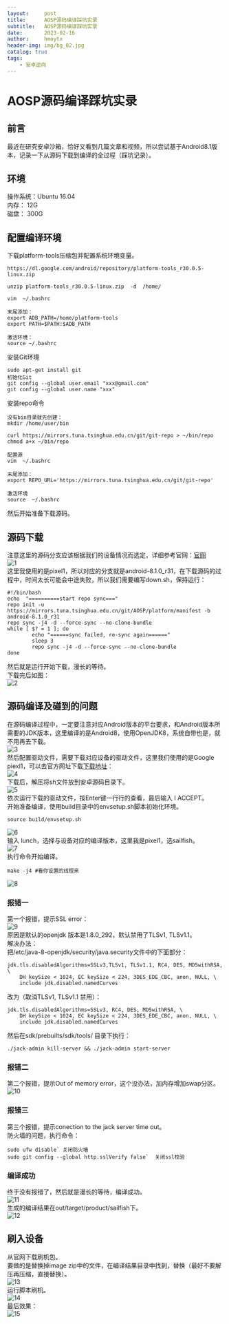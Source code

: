 ```yaml
---
layout:     post
title:      AOSP源码编译踩坑实录
subtitle:   AOSP源码编译踩坑实录
date:       2023-02-16
author:     hmoytx
header-img: img/bg_02.jpg
catalog: true
tags:
    - 安卓逆向
---
```

#  AOSP源码编译踩坑实录

## 前言
最近在研究安卓沙箱，恰好又看到几篇文章和视频，所以尝试基于Android8.1版本，记录一下从源码下载到编译的全过程（踩坑记录）。  

## 环境
操作系统：Ubuntu 16.04  
内存： 12G  
磁盘： 300G  

## 配置编译环境
下载platform-tools压缩包并配置系统环境变量。         
```
https://dl.google.com/android/repository/platform-tools_r30.0.5-linux.zip  

unzip platform-tools_r30.0.5-linux.zip  -d  /home/

vim  ~/.bashrc

末尾添加：
export ADB_PATH=/home/platform-tools
export PATH=$PATH:$ADB_PATH

激活环境：
source ~/.bashrc

```

安装Git环境   
```
sudo apt-get install git  
初始化Git
git config --global user.email "xxx@gmail.com"
git config --global user.name "xxx"
```

安装repo命令   
```
没有bin目录就先创建：
mkdir /home/user/bin

curl https://mirrors.tuna.tsinghua.edu.cn/git/git-repo > ~/bin/repo
chmod a+x ~/bin/repo

配置源
vim  ~/.bashrc

末尾添加：
export REPO_URL='https://mirrors.tuna.tsinghua.edu.cn/git/git-repo'

激活环境
source  ~/.bashrc

```

然后开始准备下载源码。  



## 源码下载  
注意这里的源码分支应该根据我们的设备情况而选定，详细参考官网：[官网](https://source.android.com/docs/setup/about/build-numbers#source-code-tags-and-builds)   
![1](/img/230216_branch.png)   
这里我使用的是pixel1，所以对应的分支就是android-8.1.0_r31，在下载源码的过程中，时间太长可能会中途失败，所以我们需要编写down.sh，保持运行：  
```
#!/bin/bash
echo  "==========start repo sync==="
repo init -u https://mirrors.tuna.tsinghua.edu.cn/git/AOSP/platform/manifest -b android-8.1.0_r31
repo sync -j4 -d --force-sync --no-clone-bundle
while [ $? = 1 ]; do 
        echo "======sync failed, re-sync again======"
        sleep 3 
        repo sync -j4 -d --force-sync --no-clone-bundle
done
```
然后就是运行开始下载，漫长的等待。   
下载完后如图：   
![2](/img/230216_down.png)      



## 源码编译及碰到的问题   
在源码编译过程中，一定要注意对应Android版本的平台要求，和Android版本所需要的JDK版本，这里编译的是Android8，使用OpenJDK8，系统自带也是，就不用再去下载。  
![3](/img/230216_jdkversion.png)      
然后配置驱动文件，需要下载对应设备的驱动文件，这里我们使用的是Google piexl1，可以去官方网址下载[下载地址](https://developers.google.com/android/drivers#sailfishopm4.171019.021.d1)：  
![4](/img/230216_driver.png)     
下载后，解压将sh文件放到安卓源码目录下。   
![5](/img/230216_source.png)      
依次运行下载的驱动文件，按Enter键一行行的查看，最后输入 I ACCEPT。  
开始准备编译，使用build目录中的envsetup.sh脚本初始化环境。  
```
source build/envsetup.sh
```
![6](/img/230216_envsetup.png)     
输入 lunch，选择与设备对应的编译版本，这里我是pixel1，选sailfish。  
![7](/img/230216_lunch.png)   
执行命令开始编译。  
```
make -j4 #看你设置的线程来
```
![8](/img/230216_make.png)   
### 报错一
第一个报错，提示SSL error：   
![9](/img/230216_sslerror.png)   
原因是默认的openjdk 版本是1.8.0_292，默认禁用了TLSv1, TLSv1.1。  
解决办法：  
把/etc/java-8-openjdk/security/java.security文件中的下面部分：  
```
jdk.tls.disabledAlgorithms=SSLv3,TLSv1, TLSv1.1, RC4, DES, MD5withRSA, \
    DH keySize < 1024, EC keySize < 224, 3DES_EDE_CBC, anon, NULL, \
    include jdk.disabled.namedCurves
```
改为（取消TLSv1, TLSv1.1 禁用）：  
```
jdk.tls.disabledAlgorithms=SSLv3, RC4, DES, MD5withRSA, \
    DH keySize < 1024, EC keySize < 224, 3DES_EDE_CBC, anon, NULL, \
    include jdk.disabled.namedCurves
```
然后在sdk/prebuilts/sdk/tools/ 目录下执行：  
```
./jack-admin kill-server && ./jack-admin start-server 
```
### 报错二
第二个报错，提示Out of memory error，这个没办法，加内存增加swap分区。  
![10](/img/230216_oom.png)   
### 报错三
第三个报错，提示conection to the jack server time out。  
防火墙的问题，执行命令：  
```
sudo ufw disable` 关闭防火墙
sudo git config --global http.sslVerify false`  关闭ssl校验
```

### 编译成功
终于没有报错了，然后就是漫长的等待，编译成功。   
![11](/img/230216_makesucces.png)   
生成的编译结果在out/target/product/sailfish下。  
![12](/img/230216_output.png)   


## 刷入设备
从官网下载刷机包。  
要做的是替换掉image zip中的文件，在编译结果目录中找到，替换（最好不要解压再压缩，直接替换）。  
![13](/img/230216_rom.png)   
运行脚本刷机。  
![14](/img/230216_flash.png)   
最后效果：  
![15](/img/230216_phone.png)   

